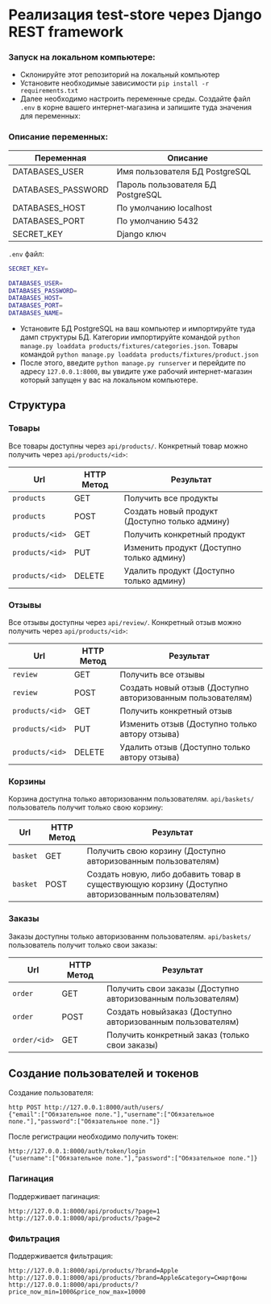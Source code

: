 # Реализация test-store через Django REST framework


### Запуск на локальном компьютере:
- Склонируйте этот репозиторий на локальный компьютер
- Установите необходимые зависимости `pip install -r requirements.txt`
- Далее необходимо настроить переменные среды. Создайте файл `.env` в корне вашего интернет-магазина и запишите туда значения для переменных:


### Описание переменных:
| Переменная      | Описание                                                   |
| --------------- |------------------------------------------------------------|
| DATABASES_USER    | Имя пользователя БД PostgreSQL                             |
| DATABASES_PASSWORD   | Пароль пользователя БД PostgreSQL                          |
| DATABASES_HOST     | По умолчанию localhost                                     |
| DATABASES_PORT  | По умолчанию 5432                                          |
| SECRET_KEY | Django ключ                                                |
                                         

`.env` файл:
```bash
SECRET_KEY=

DATABASES_USER=
DATABASES_PASSWORD=
DATABASES_HOST=
DATABASES_PORT=
DATABASES_NAME=
```
- Установите БД PostgreSQL на ваш компьютер и импортируйте туда дамп структуры БД. Категории импортируйте командой `python manage.py loaddata products/fixtures/categories.json`. Товары командой `python manage.py loaddata products/fixtures/product.json`
- После этого, введите `python manage.py runserver` и перейдите по адресу `127.0.0.1:8000`, вы увидите уже рабочий интернет-магазин который запущен у вас на локальном компьютере.



## Структура
### Товары

Все товары доступны через `api/products/`. Конкретный товар можно получить через `api/products/<id>`:

| Url           | HTTP Метод                                                 | Результат                                      |
|---------------|------------------------------------------------------------|------------------------------------------------|
| `products`| GET| Получить все продукты                          |
| `products` | POST| Создать новый продукт (Доступно только админу) |
| `products/<id>` | GET| Получить конкретный продукт|
| `products/<id>` | PUT| Изменить продукт (Доступно только админу)|
| `products/<id>` | DELETE| Удалить продукт (Доступно только админу)|

### Отзывы

Все отзывы доступны через `api/review/`. Конкретный отзыв можно получить через `api/products/<id>`:

| Url           | HTTP Метод                                                 | Результат                                                   |
|---------------|------------------------------------------------------------|-------------------------------------------------------------|
| `review`| GET| Получить все отзывы                                         |
| `review` | POST| Создать новый отзыв (Доступно авторизованным пользователям) |
| `products/<id>` | GET| Получить конкретный отзыв                                   |
| `products/<id>` | PUT| Изменить отзыв (Доступно только автору отзыва)              |
| `products/<id>` | DELETE| Удалить отзыв (Доступно только автору отзыва)                      |

### Корзины

Корзина доступна только авторизованнм пользователям. `api/baskets/` пользователь получит только свою корзину:

| Url           | HTTP Метод                                                 | Результат                                                                                         |
|---------------|------------------------------------------------------------|---------------------------------------------------------------------------------------------------|
| `basket`| GET| Получить свою корзину (Доступно авторизованным пользователям)                                     |
| `basket` | POST| Создать новую, либо добавить товар в существующую корзину (Доступно авторизованным пользователям) |

### Заказы
Заказы доступны только авторизованнм пользователям. `api/baskets/` пользователь получит только свои заказы:

| Url      | HTTP Метод                                                 | Результат                                                    |
|----------|------------------------------------------------------------|--------------------------------------------------------------|
| `order`  | GET| Получить свои заказы (Доступно авторизованным пользователям) |
| `order` | POST| Создать новыйзаказ (Доступно авторизованным пользователям)   |
| `order/<id>` | GET| Получить конкретный заказ (только свои заказы)               |


## Создание пользователей и токенов

Создание пользователя:
```
http POST http://127.0.0.1:8000/auth/users/ 
{"email":["Обязательное поле."],"username":["Обязательное поле."],"password":["Обязательное поле."]} 
```

После регистрации необходимо получить токен:
```
http://127.0.0.1:8000/auth/token/login
{"username":["Обязательное поле."],"password":["Обязательное поле."]}
```

### Пагинация
Поддерживает пагинация:
```
http://127.0.0.1:8000/api/products/?page=1 
http://127.0.0.1:8000/api/products/?page=2
```

### Фильтрация
Поддерживается фильтрация:
```
http://127.0.0.1:8000/api/products/?brand=Apple
http://127.0.0.1:8000/api/products/?brand=Apple&category=Смартфоны
http://127.0.0.1:8000/api/products/?price_now_min=1000&price_now_max=10000
```


